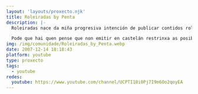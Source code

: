 ```yaml
---
layout: 'layouts/proxecto.njk'
title: Roleiradas by Penta
description: |-
  Roleiradas nace da miña progresiva intención de publicar contidos roleiras en galego. A pesares de que a maioría das partidas as teño en castelán por xogalas con persoas de fóra do meu país, todas as seccións de análises e similares as emito no idioma que falo.

  Pode que hai quen pense que non emitir en castelán restrinxa as posibilidades de difusión destes vídeos, mais non todo é economía de escala e medición do grao de éxito por visualizacións. Hai algo máis importante, que é visibilizar o idioma propio, darlle uso, coidalo e difundilo. Agardo que sepades comprender a miña decisión, porque como miña que é a tomo con todas as súas consecuencias. Disfrutade do contido que xenero e sentídevos libres de comentar conmigo o que conveñades. Vémonos nas pantallas ou nas mesas.
img: /img/comunidade/Roleiradas_by_Penta.webp
date: 2007-12-14 18:18:43
platform: youtube
type: proxecto
tags:
  - youtube
redes:
  youtube: https://www.youtube.com/channel/UCPTI18i0Pj7I9m6Oo2qoyEA
---
```

